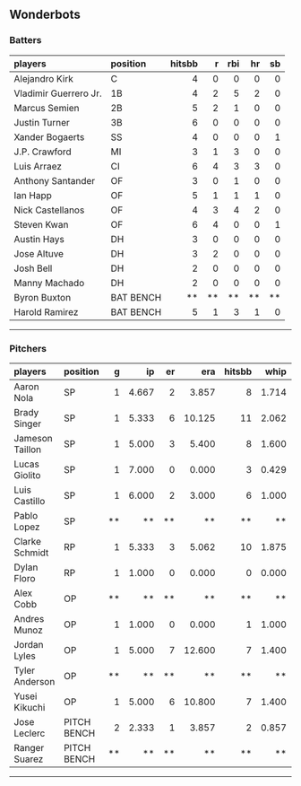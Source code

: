 ## Wonderbots

### Batters

 
|players               |position  | hitsbb|  r| rbi| hr| sb| 
|:---------------------|:---------|------:|--:|---:|--:|--:| 
|Alejandro Kirk        |C         |      4|  0|   0|  0|  0| 
|Vladimir Guerrero Jr. |1B        |      4|  2|   5|  2|  0| 
|Marcus Semien         |2B        |      5|  2|   1|  0|  0| 
|Justin Turner         |3B        |      6|  0|   0|  0|  0| 
|Xander Bogaerts       |SS        |      4|  0|   0|  0|  1| 
|J.P. Crawford         |MI        |      3|  1|   3|  0|  0| 
|Luis Arraez           |CI        |      6|  4|   3|  3|  0| 
|Anthony Santander     |OF        |      3|  0|   1|  0|  0| 
|Ian Happ              |OF        |      5|  1|   1|  1|  0| 
|Nick Castellanos      |OF        |      4|  3|   4|  2|  0| 
|Steven Kwan           |OF        |      6|  4|   0|  0|  1| 
|Austin Hays           |DH        |      3|  0|   0|  0|  0| 
|Jose Altuve           |DH        |      3|  2|   0|  0|  0| 
|Josh Bell             |DH        |      2|  0|   0|  0|  0| 
|Manny Machado         |DH        |      2|  0|   0|  0|  0| 
|Byron Buxton          |BAT BENCH |     **| **|  **| **| **| 
|Harold Ramirez        |BAT BENCH |      5|  1|   3|  1|  0| 


* * *

### Pitchers

 
|players         |position    |  g|    ip| er|    era| hitsbb|  whip| so|  w| sv| 
|:---------------|:-----------|--:|-----:|--:|------:|------:|-----:|--:|--:|--:| 
|Aaron Nola      |SP          |  1| 4.667|  2|  3.857|      8| 1.714|  1|  0|  0| 
|Brady Singer    |SP          |  1| 5.333|  6| 10.125|     11| 2.062|  2|  0|  0| 
|Jameson Taillon |SP          |  1| 5.000|  3|  5.400|      8| 1.600|  5|  0|  0| 
|Lucas Giolito   |SP          |  1| 7.000|  0|  0.000|      3| 0.429| 12|  1|  0| 
|Luis Castillo   |SP          |  1| 6.000|  2|  3.000|      6| 1.000|  8|  1|  0| 
|Pablo Lopez     |SP          | **|    **| **|     **|     **|    **| **| **| **| 
|Clarke Schmidt  |RP          |  1| 5.333|  3|  5.062|     10| 1.875|  3|  0|  0| 
|Dylan Floro     |RP          |  1| 1.000|  0|  0.000|      0| 0.000|  0|  0|  0| 
|Alex Cobb       |OP          | **|    **| **|     **|     **|    **| **| **| **| 
|Andres Munoz    |OP          |  1| 1.000|  0|  0.000|      1| 1.000|  2|  0|  1| 
|Jordan Lyles    |OP          |  1| 5.000|  7| 12.600|      7| 1.400|  3|  0|  0| 
|Tyler Anderson  |OP          | **|    **| **|     **|     **|    **| **| **| **| 
|Yusei Kikuchi   |OP          |  1| 5.000|  6| 10.800|      7| 1.400|  3|  0|  0| 
|Jose Leclerc    |PITCH BENCH |  2| 2.333|  1|  3.857|      2| 0.857|  4|  0|  0| 
|Ranger Suarez   |PITCH BENCH | **|    **| **|     **|     **|    **| **| **| **| 


* * *


